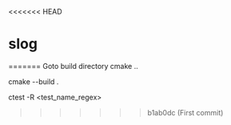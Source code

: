 <<<<<<< HEAD
# slog
=======
Goto build directory
cmake ..

cmake --build .

ctest -R <test_name_regex>
    
>>>>>>> b1ab0dc (First commit)
